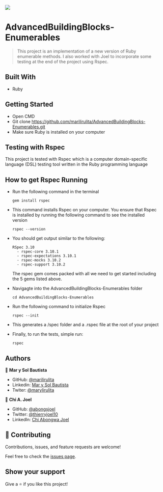 ![](https://img.shields.io/badge/Microverse-blueviolet)

# AdvancedBuildingBlocks-Enumerables

> This project is an implementation of a new version of Ruby enumerable methods. I also worked with Joel to incorporate some testing at the end of the project using Rspec.

## Built With

- Ruby

## Getting Started
- Open CMD
- Git clone https://github.com/marilirulita/AdvancedBuildingBlocks-Enumerables.git
- Make sure Ruby is installed on your computer

## Testing with Rspec

This project is tested with Rspec which is a computer domain-specific language (DSL) testing tool written in the Ruby programming language

## How to get Rspec Running

- Run the following command in the terminal
  ```
  gem install rspec
  ```
- This command installs Rspec on your computer. You ensure that Rspec is installed by running the following     command to see the installed version
  ```
  rspec --version
  ```
- You should get output similar to the following:
  ```
  RSpec 3.10
    - rspec-core 3.10.1
    - rspec-expectations 3.10.1
    - rspec-mocks 3.10.2
    - rspec-support 3.10.2
  ```
  The rspec gem comes packed with all we need to get started including the 5 gems listed above.

- Navigagte into the AdvancedBuildingBlocks-Enumerables folder
  ```
  cd AdvancedBuildingBlocks-Enumerables
  ```
- Run the following command to initialize Rspec
  ```
  rspec --init
  ```
- This generates a /spec folder and a .rspec file at the root of your project

- Finally, to run the tests, simple run:
  ```
  rspec
  ```

## Authors

👤 **Mar y Sol Bautista**

- GitHub: [@marilirulita](https://github.com/marilirulita)
- Linkedin: [Mar y Sol Bautista](https://www.linkedin.com/in/mar-y-sol-bautista-alvarez-5a6894151/)
- Twiter: [@marylirulita](https://twitter.com/marylirulita)


👤 **Chi A. Joel**

- GitHub: [@abongsjoel](https://github.com/abongsjoel)
- Twitter: [@thierryjoel10](https://twitter.com/ThierryJoel10)
- LinkedIn: [Chi Abongwa Joel](https://www.linkedin.com/in/chi-abongwa-joel-b4285a97/)

## 🤝 Contributing

Contributions, issues, and feature requests are welcome!

Feel free to check the [issues page](https://github.com/marilirulita/AdvancedBuildingBlocks-Enumerables/issues).

## Show your support

Give a ⭐️ if you like this project!
